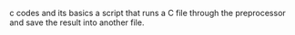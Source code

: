 c codes and its basics
a script that runs a C file through the preprocessor and save the result into another file.